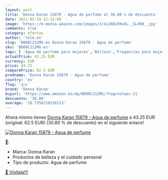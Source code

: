 ```yaml
---
layout: post
title: 'Donna Karan 15879 - Agua de perfume al 30.80 % de descuento'
date: 2021-03-19 12:15:09
image: 'https://m.media-amazon.com/images/I/41zN8sENv6L._SL400_.jpg'
comments: true
category: ofertas
author: 'tole.es'
slug: 'B000C212MG-es Donna Karan 15879 - Agua de perfume'
sku: 'B000C212MG-es'
tags: [ 'Agua de perfume para mujeres','Belleza','Fragancias para mujeres','Perfumes y fragancias','agua','de','donna karan','perfume', ]
actualPrice: 43.25 EUR
currency: EUR
price: 43.25
comparePrice: 62.5 EUR
prodname: 'Donna Karan 15879 - Agua de perfume'
country: 'es'
flag: '🇪🇸'
brand: 'Donna Karan'
buyurl: 'https://www.amazon.es/dp/B000C212MG/?tag=tolees-21'
descuento: '30.80'
average: '28.7356216216213'
---
```


Ahora mismo tienes [Donna Karan 15879 - Agua de perfume](https://www.amazon.es/dp/B000C212MG/?tag=tolees-21) a 43.25 EUR (original: 62.5 EUR) (30.80 %  de descuento) en el siguiente enlace!

[![Donna Karan 15879 - Agua de perfume](https://m.media-amazon.com/images/I/41zN8sENv6L._SL400_.jpg)](https://www.amazon.es/dp/B000C212MG/?tag=tolees-21)

🔎:

- Marca: Donna Karan
- Productos de belleza y el cuidado personal
- Tipo de producto: Agua de perfume

[🛒 Visítala!!!](https://www.amazon.es/dp/B000C212MG/?tag=tolees-21)
